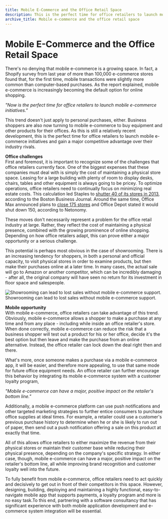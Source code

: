 ```yaml
---
title: Mobile E-Commerce and the Office Retail Space
description: This is the perfect time for office retailers to launch mobile e-commerce initiatives and gain a competitive advantage over their industry rivals.
archive_title: Mobile e-commerce and the office retail space
---
```


# Mobile E-Commerce and the Office Retail Space

There's no denying that mobile e-commerce is a growing space. In fact, a Shopify survey from last year of more than 100,000 e-commerce stores found that, for the first time, mobile transactions were slightly more common than computer-based purchases. As the report explained, mobile e-commerce is increasingly becoming the default option for online shopping.

_"Now is the perfect time for office retailers to launch mobile e-commerce initiatives."_

This trend doesn't just apply to personal purchases, either. Business shoppers are also now turning to mobile e-commerce to buy equipment and other products for their offices. As this is still a relatively recent development, this is the perfect time for office retailers to launch mobile e-commerce initiatives and gain a major competitive advantage over their industry rivals.

**Office challenges**  
First and foremost, it is important to recognize some of the challenges that office retailers currently face. One of the biggest expenses that these companies must deal with is simply the cost of maintaining a physical store space. Leasing for a large building with plenty of room to display desks, chairs, tables and other equipment is always going to be pricey. To optimize operations, office retailers need to continually focus on minimizing real estate costs. This calculation led Staples to [shutter 40 of its stores in 2013](http://www.bizjournals.com/boston/blog/bottom_line/2013/05/staples-steps-up-its-store-closure-plan.html?page=all), according to the Boston Business Journal. Around the same time, Office Max announced plans to [close 175 stores](http://netonomy.net/2013/10/04/selling-office-supplies-online-an-ecommerce-market-report/) and Office Depot stated it would shut down 150, according to Netonomy. 

These moves don't necessarily represent a problem for the office retail industry at large. Rather, they reflect the cost of maintaining a physical presence, combined with the growing prominence of online shopping. Depending on how office retailers adapt, this can prove either a major opportunity or a serious challenge.

This potential is perhaps most obvious in the case of showrooming. There is an increasing tendency for shoppers, in both a personal and official capacity, to visit physical stores in order to examine products, but then make their purchases online at a later time. In many cases, the actual sale will go to Amazon or another competitor, which can be incredibly damaging - after all, the original company will have seen no return for its investment in floor space and salespeople.

![Showrooming can lead to lost sales without mobile e-commerce support.](http://pictures.brafton.com/x_0_0_0_14070963_800.jpg)Showrooming can lead to lost sales without mobile e-commerce support.

**Mobile opportunity**  
With mobile e-commerce, office retailers can take advantage of this trend. Obviously, mobile e-commerce allows a shopper to make a purchase at any time and from any place - including while inside an office retailer's store. When done correctly, mobile e-commerce can reduce the risk that a business shopper will test out a product for his or her office, decide it's the best option but then leave and make the purchase from an online alternative. Instead, the office retailer can lock down the deal right then and there. 

What's more, once someone makes a purchase via a mobile e-commerce app, it will be easier, and therefore more appealing, to use that same mode for future office equipment needs. An office retailer can further encourage this behavior by integrating its mobile e-commerce system with a customer loyalty program, 

_"Mobile e-commerce can have a major, positive impact on the retailer's bottom line."_

Additionally, a mobile e-commerce platform can use push notifications and other targeted marketing strategies to further entice consumers to purchase office supplies at ideal times. For example, a retailer could use a customer's previous purchase history to determine when he or she is likely to run out of paper, then send out a push notification offering a sale on this product at exactly that time. 

All of this allows office retailers to either maximize the revenue from their physical stores or maintain their customer base while reducing their physical presence, depending on the company's specific strategy. In either case, though, mobile e-commerce can have a major, positive impact on the retailer's bottom line, all while improving brand recognition and customer loyalty well into the future. 

To fully benefit from mobile e-commerce, office retailers need to act quickly and decisively to get out in front of their competitors in this space. However, designing, building, deploying and maintaining a highly functional, easy-to-navigate mobile app that supports payments, a loyalty program and more is no easy task.To this end, partnering with a software consultancy that has significant experience with both mobile application development and e-commerce system integration will be essential.
